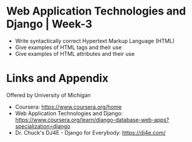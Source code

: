# Web Application Technologies and Django | Week-3

* Write syntactically correct Hypertext Markup Language (HTML)
* Give examples of HTML tags and their use
* Give examples of HTML attributes and their use

Links and Appendix
========================================================
Offered by University of Michigan


- Coursera: https://www.coursera.org/home
- Web Application Technologies and Django: https://www.coursera.org/learn/django-database-web-apps?specialization=django
- Dr. Chuck's DJ4E - Django for Everybody: https://dj4e.com/
